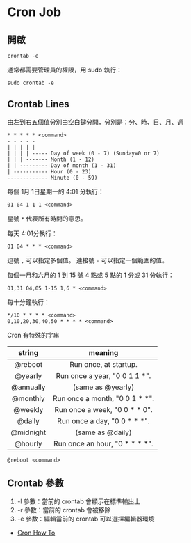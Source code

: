 # Cron Job

## 開啟

```shell
crontab -e
```

通常都需要管理員的權限，用 sudo 執行：

```shell
sudo crontab -e
```

## Crontab Lines

由左到右五個值分別由空白鍵分開，分別是：分、時、日、月、週

```shell
* * * * * <command>
- - - - -
| | | | |
| | | | ----- Day of week (0 - 7) (Sunday=0 or 7)
| | | ------- Month (1 - 12)
| | --------- Day of month (1 - 31)
| ----------- Hour (0 - 23)
------------- Minute (0 - 59)
```


每個 1月 1日星期一的 4:01 分執行：

```shell
01 04 1 1 1 <command>
```

星號 `*` 代表所有時間的意思。

每天 4:01分執行：

```shell
01 04 * * * <command>
```

逗號 `,` 可以指定多個值。
連接號 `-` 可以指定一個範圍的值。

每個一月和六月的 1 到 15 號 4 點或 5 點的 1 分或 31 分執行：

```shell
01,31 04,05 1-15 1,6 * <command>
```

每十分鐘執行：
```shell
*/10 * * * * <command>
0,10,20,30,40,50 * * * * <command>
```

Cron 有特殊的字串

|**string**|**meaning**|
|:-----:|:-----:|
|@reboot|Run once, at startup.|
|@yearly|Run once a year, "0 0 1 1 *".|
|@annually|(same as @yearly)|
|@monthly|Run once a month, "0 0 1 * *".|
|@weekly|Run once a week, "0 0 * * 0".|
|@daily|Run once a day, "0 0 * * *".|
|@midnight|(same as @daily)|
|@hourly|Run once an hour, "0 * * * *".|

```shell
@reboot <command>
```

## Crontab 參數

1. -l 參數：當前的 crontab 會顯示在標準輸出上
1. -r 參數：當前的 crontab 會被移除
1. -e 參數：編輯當前的 crontab 可以選擇編輯器環境



- [Cron How To](https://help.ubuntu.com/community/CronHowto)